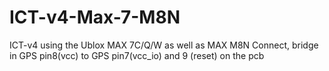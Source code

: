 # ICT-v4-Max-7-M8N
ICT-v4 using the Ublox MAX 7C/Q/W as well as MAX M8N
Connect, bridge in GPS pin8(vcc) to GPS pin7(vcc_io) and 9 (reset) on the pcb
